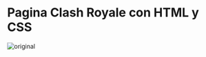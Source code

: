 # Pagina Clash Royale con HTML y CSS


![original](https://user-images.githubusercontent.com/35377655/65732080-75045080-e085-11e9-8eae-ed6523a31d52.png)

